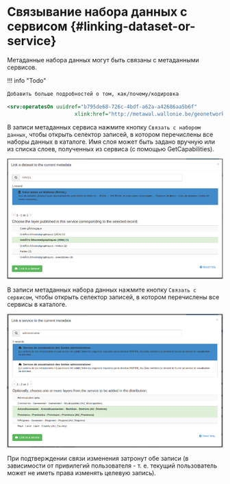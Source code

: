 # Связывание набора данных с сервисом {#linking-dataset-or-service}

Метаданные набора данных могут быть связаны с метаданными сервисов.

!!! info "Todo"

    Добавить больше подробностей о том, как/почему/кодировка



``` xml
<srv:operatesOn uuidref="b795de68-726c-4bdf-a62a-a42686aa5b6f"
                      xlink:href="http://metawal.wallonie.be/geonetwork/srv/fre/csw?service=CSW&amp;request=GetRecordById&amp;version=2.0.2&amp;outputSchema=http://www.isotc211.org/2005/gmd&amp;elementSetName=full&amp;id=b795de68-726c-4bdf-a62a-a42686aa5b6f"/>
```

В записи метаданных сервиса нажмите кнопку `Связать с набором данных`, чтобы открыть селектор записей, в котором перечислены все наборы данных в каталоге. Имя слоя может быть задано вручную или из списка слоев, полученных из сервиса (с помощью GetCapabilities).

![](img/dataset.png)

В записи метаданных набора данных нажмите кнопку `Связать с сервисом`, чтобы открыть селектор записей, в котором перечислены все сервисы в каталоге.

![](img/service.png)

При подтверждении связи изменения затронут обе записи (в зависимости от привилегий пользователя - т. е. текущий пользователь может не иметь права изменять целевую запись).